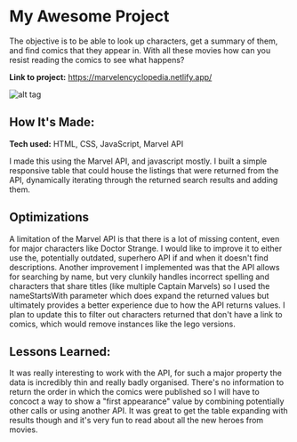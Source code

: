 # My Awesome Project
The objective is to be able to look up characters, get a summary of them, and find comics that they appear in. With all these movies how can you resist reading the comics to see what happens?

**Link to project:** https://marvelencyclopedia.netlify.app/

![alt tag](https://user-images.githubusercontent.com/1900240/168642035-b1b7a33f-a257-432d-9a91-d05a7f79c722.png)

## How It's Made:

**Tech used:** HTML, CSS, JavaScript, Marvel API

I made this using the Marvel API, and javascript mostly. I built a simple responsive table that could house the listings that were returned from the API, dynamically iterating through the returned search results and adding them.

## Optimizations

A limitation of the Marvel API is that there is a lot of missing content, even for major characters like Doctor Strange. I would like to improve it to either use the, potentially outdated, superhero API if and when it doesn't find descriptions. 
Another improvement I implemented was that the API allows for searching by name, but very clunkily handles incorrect spelling and characters that share titles (like multiple Captain Marvels) so I used the nameStartsWith parameter which does expand the returned values but ultimately provides a better experience due to how the API returns values.
I plan to update this to filter out characters returned that don't have a link to comics, which would remove instances like the lego versions.

## Lessons Learned:

It was really interesting to work with the API, for such a major property the data is incredibly thin and really badly organised. There's no information to return the order in which the comics were published so I will have to concoct a way to show a "first appearance" value by combining potentially other calls or using another API. It was great to get the table expanding with results though and it's very fun to read about all the new heroes from movies.